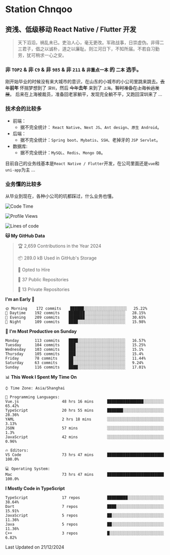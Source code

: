 # Station Chnqoo

## 资浅、低级移动 React Native / Flutter 开发

> 天下滔滔，祸乱未已。吏治人心，毫无更改。军政战事，日崇虚伪。非得二三君子，倡之以诚朴，道之以廉耻。则江河日下，不知所届。不若自习勤劳，犹可稍求一心之安。

### 非 `TOP2` & 非 `C9` & 非 `985` & 非 `211` & `非重点一本` 的 `二本` 选手。

刚开始毕业的时候没有来大城市的意识，在山东的小城市的小公司里跳来跳去。~~去年~~**前年** 怀揣梦想到了 `深圳`，然后 ~~今年~~**去年** 来到了 `上海`。~~暂时准备在上海长远发展~~。
后来在上海被裁员，准备回老家躺平，发现完全躺不平，又跑回深圳来了 ...

### 技术会的比较多

- 前端：
  - 据不完全统计： `React Native`、`Next JS`、`Ant design`、`原生 Android`。
- 后端：
  - 据不完全统计：`Spring boot`、`Mybatis`、`SSH`、老掉牙的 `JSP Servlet`。
- 数据库:
  - 据不完全统计：`MySQL`、`Redis`、`Mongo DB`。

目前自己的业务线基本是`React Native / Flutter`开发，在公司里面还是`vue`和`uni-app`为主 ...

### 业务懂的比较多

从毕业到现在，各种小公司的坑都踩过，什么业务也懂。

<!--START_SECTION:waka-->
![Code Time](http://img.shields.io/badge/Code%20Time-7%2C028%20hrs%2035%20mins-blue)

![Profile Views](http://img.shields.io/badge/Profile%20Views-0-blue)

![Lines of code](https://img.shields.io/badge/From%20Hello%20World%20I%27ve%20Written-469%20Thousand%20lines%20of%20code-blue)

**🐱 My GitHub Data** 

> 🏆 2,659 Contributions in the Year 2024
 > 
> 📦 289.0 kB Used in GitHub's Storage 
 > 
> 💼 Opted to Hire
 > 
> 📜 37 Public Repositories 
 > 
> 🔑 13 Private Repositories  
 > 
**I'm an Early 🐤** 

```text
🌞 Morning    172 commits    ██████░░░░░░░░░░░░░░░░░░░   25.22% 
🌆 Daytime    192 commits    ███████░░░░░░░░░░░░░░░░░░   28.15% 
🌃 Evening    209 commits    ███████░░░░░░░░░░░░░░░░░░   30.65% 
🌙 Night      109 commits    ████░░░░░░░░░░░░░░░░░░░░░   15.98%

```
📅 **I'm Most Productive on Sunday** 

```text
Monday       113 commits    ████░░░░░░░░░░░░░░░░░░░░░   16.57% 
Tuesday      104 commits    ███░░░░░░░░░░░░░░░░░░░░░░   15.25% 
Wednesday    103 commits    ███░░░░░░░░░░░░░░░░░░░░░░   15.1% 
Thursday     105 commits    ███░░░░░░░░░░░░░░░░░░░░░░   15.4% 
Friday       78 commits     ██░░░░░░░░░░░░░░░░░░░░░░░   11.44% 
Saturday     63 commits     ██░░░░░░░░░░░░░░░░░░░░░░░   9.24% 
Sunday       116 commits    ████░░░░░░░░░░░░░░░░░░░░░   17.01%

```


📊 **This Week I Spent My Time On** 

```text
⌚︎ Time Zone: Asia/Shanghai

💬 Programming Languages: 
Vue.js                   48 hrs 16 mins      ████████████████░░░░░░░░░   65.42% 
TypeScript               20 hrs 55 mins      ███████░░░░░░░░░░░░░░░░░░   28.36% 
YAML                     2 hrs 18 mins       ░░░░░░░░░░░░░░░░░░░░░░░░░   3.13% 
JSON                     57 mins             ░░░░░░░░░░░░░░░░░░░░░░░░░   1.3% 
JavaScript               42 mins             ░░░░░░░░░░░░░░░░░░░░░░░░░   0.96%

🔥 Editors: 
VS Code                  73 hrs 47 mins      █████████████████████████   100.0%

💻 Operating System: 
Mac                      73 hrs 47 mins      █████████████████████████   100.0%

```

**I Mostly Code in TypeScript** 

```text
TypeScript               17 repos            █████████░░░░░░░░░░░░░░░░   38.64% 
Dart                     7 repos             ████░░░░░░░░░░░░░░░░░░░░░   15.91% 
JavaScript               5 repos             ██░░░░░░░░░░░░░░░░░░░░░░░   11.36% 
Java                     5 repos             ██░░░░░░░░░░░░░░░░░░░░░░░   11.36% 
C++                      3 repos             █░░░░░░░░░░░░░░░░░░░░░░░░   6.82%

```



 Last Updated on 21/12/2024
<!--END_SECTION:waka-->

<!---
ChenqiaoStation/ChenqiaoStation is a ✨ special ✨ repository because its `README.md` (this file) appears on your GitHub profile.
You can click the Preview link to take a look at your changes.
--->
